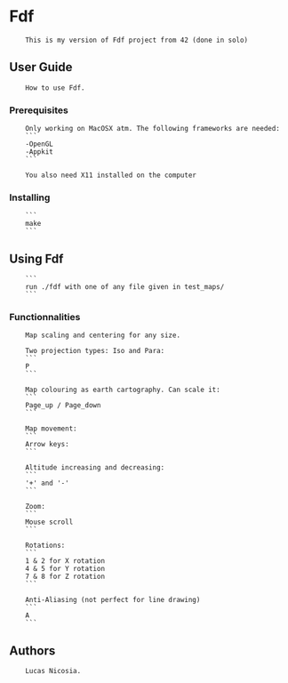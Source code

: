 # Fdf

		This is my version of Fdf project from 42 (done in solo)

## User Guide
	
		How to use Fdf.

### Prerequisites
	
		Only working on MacOSX atm. The following frameworks are needed:
		```
		-OpenGL
		-Appkit
		```

		You also need X11 installed on the computer

### Installing
		
		```
		make
		```

## Using Fdf
		
		```
		run ./fdf with one of any file given in test_maps/
		```

### Functionnalities
		
		Map scaling and centering for any size.

		Two projection types: Iso and Para:
		```
		P
		```

		Map colouring as earth cartography. Can scale it:
		```
		Page_up / Page_down
		```

		Map movement:
		```
		Arrow keys:
		```

		Altitude increasing and decreasing:
		```
		'+' and '-'
		```

		Zoom:
		```
		Mouse scroll
		```

		Rotations:
		```
		1 & 2 for X rotation
		4 & 5 for Y rotation
		7 & 8 for Z rotation
		```

		Anti-Aliasing (not perfect for line drawing)
		```
		A
		```
## Authors
		
		Lucas Nicosia.
